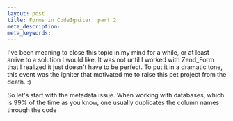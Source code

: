 ```yaml
---
layout: post
title: Forms in CodeIgniter: part 2
meta_description: 
meta_keywords: 
---
```

I've been meaning to close this topic in my mind for a while, or at least arrive to a solution I would like. 
It was not until I worked with Zend_Form that I realized it just doesn't have to be perfect.  To put it in a dramatic tone, this event was the igniter that motivated me to raise this 
pet project from the death. :)

So let's start with the metadata issue.  When working with databases, which is 99% of the time as you know, one usually duplicates the column names through the code
